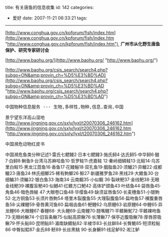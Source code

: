 title: 有关唐鱼的信息收集
id: 142
categories:
  - 爱好
date: 2007-11-21 06:33:21
tags:
---

<div id="msgcns!9697D6160EFEBC17!1553" class="bvMsg">

[http://www.conghua.gov.cn/kpforum/fish/index.htm](http://www.conghua.gov.cn/kpforum/fish/index.htm "http://www.conghua.gov.cn/kpforum/fish/index.htm")  **广州市从化野生唐鱼保护、研究专家研讨会**

[http://www.baohu.org/](http://www.baohu.org/ "http://www.baohu.org/")

[http://www.baohu.org/csis_search/search4.php?subgo=ON&amp;provin_ch=%D5%E3%BD%AD](http://www.baohu.org/csis_search/search4.php?subgo=ON&amp;provin_ch=%D5%E3%BD%AD "http://www.baohu.org/csis_search/search4.php?subgo=ON&amp;provin_ch=%D5%E3%BD%AD")
<pre>中国物种信息服务 --- 生物,多样性,物种,信息,查询,中国</pre>

景宁望东洋高山湿地[http://www.jingning.gov.cn/sxly/lyxl/t20070306_246162.htm](http://www.jingning.gov.cn/sxly/lyxl/t20070306_246162.htm "http://www.jingning.gov.cn/sxly/lyxl/t20070306_246162.htm")

中国濒危动物红皮书

中国濒危鱼类分种记述1·雷氏七鳃鳗2·日本七鳃鳗3·施氏鲟4·达氏鲟5·中华鲟6·鳇7·白鲟8·鲥鱼9·台湾马苏麻哈鱼10·哲罗鲑11·虎嘉鲑 12·秦岭细鳞鲑13·北鲑14·乌苏里白鲑15·黑龙江茴鱼16·香鱼17·花鳗鲡18·双孔鱼19·胭脂鱼20·须鱲21·异鱲22·成都鱲23·唐鱼24·林氏细鲫25·稀有鮈鲫26·鯮27·新疆雅罗鱼28·黑线29·大鳍鱼30·台细鳊31·须鳊32·银白鱼33·海南34·云南鲴35·小似鲴 36·裂峡鲃37·金线鲃38·无眼金线鲃39·裸腹盲鲃40·似鳡41·红鳍方口鲃42·高体铲颌鱼43·叶结鱼44·袋唇鱼45·角鱼46·暗色唇鲮 47·大眼卷口鱼48·华缨鱼49·缺须盆唇鱼50·长麦穗鱼51·小银鮈52·北方铜鱼53·长须片唇鮈54·塔里木裂腹鱼55·大理裂腹鱼56·扁吻鱼57·裸腹重唇鱼58·尖裸鲤59·骨唇黄河鱼60·扁咽齿鱼61·鲃鲤62·乌原鲤63·岩原鲤64·中鲤65·异龙鲤66·大眼鲤67·春鲤68· 大头鲤69·云南鲤70·翘嘴鲤71·平鳍鳅鮀72·平鳍裸吻鱼73·无眼岭鳅74·个旧盲条鳅75·似鲇高原鳅76·长薄鳅77·保亭近腹吸鳅78·厚唇原吸鳅79·怀头鲇80·昆明鲇81·湄南缺鳍鲇82·半棱华83·长丝鲜84·长臀鮠85·短须粒鲇86·中臀拟鲿87·金氏88·魾89·长丝黑鮡 90·长身鳜91·线足鲈92·淞江鲈
</div>